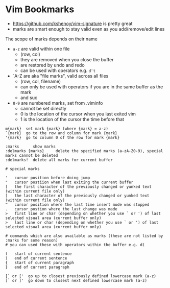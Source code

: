 # Vim Bookmarks

* https://github.com/kshenoy/vim-signature is pretty great
* marks are smart enough to stay valid even as you add/remove/edit lines

The scope of marks depends on their name

* `a-z` are valid within one file
    * (row, col)
    * they are removed when you close the buffer
    * are restored by undo and redo
    * can be used with operators e.g. `d't`
* `A-Z are aka "file marks", valid across all files
    * (row, col, filename)
    * can only be used with operators if you are in the same buffer as the mark
    * and suc
* `0-9` are numbered marks, set from .viminfo
    * cannot be set directly
    * 0 is the location of the cursor when you last exited vim
    * 1 is the location of the cursor the time before that

```
m{mark}  set mark {mark} (where {mark} = a-z)
`{mark}  go to the row and column for mark {mark}
'{mark}  go to column 0 of the row for mark {mark}

:marks      show marks
:delmarks {marks}     delete the specified marks (a-zA-Z0-9), special marks cannot be deleted
:delmarks!  delete all marks for current buffer

# special marks

'   cursor position before doing jump
"   cursor postiion when last exiting the current buffer
[   the first character of the previously changed or yunked text (within current file only)
]   the last character of the previously changed or yunked text (within current file only)
^   cursor position where the last time insert mode was stopped
.   cursor postion where the last change was made
>   first line or char (depending on whether you use ` or ') of last selected visual area (current buffer only)
>   last line or char (depending on whether you use ` or ') of last selected visual area (current buffer only)

# commands which are also available as marks (these are not listed by :marks for some reason)
# you can used these with operators within the buffer e.g. d(

(   start of current sentence
)   end of current sentence
{   start of current paragraph
}   end of current paragraph

[` or ['  go up to closest previously defined lowercase mark (a-z)
]` or ]'  go down to closest next defined lowercase mark (a-z)
```
